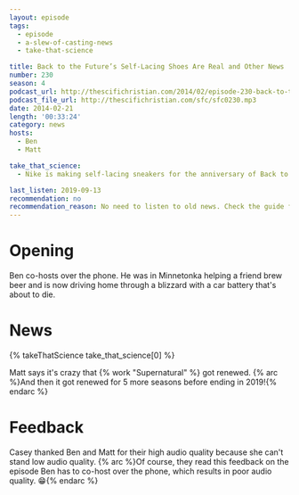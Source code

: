 ```yaml
---
layout: episode
tags:
  - episode
  - a-slew-of-casting-news
  - take-that-science

title: Back to the Future’s Self-Lacing Shoes Are Real and Other News
number: 230
season: 4
podcast_url: http://thescifichristian.com/2014/02/episode-230-back-to-the-futures-self-lacing-shoes-are-real-and-other-news/
podcast_file_url: http://thescifichristian.com/sfc/sfc0230.mp3
date: 2014-02-21
length: '00:33:24'
category: news
hosts:
  - Ben
  - Matt

take_that_science:
  - Nike is making self-lacing sneakers for the anniversary of Back to the Future 2

last_listen: 2019-09-13
recommendation: no
recommendation_reason: No need to listen to old news. Check the guide for what's interesting in hindsight.
---
```

# Opening
Ben co-hosts over the phone. He was in Minnetonka helping a friend brew beer and is now driving home through a blizzard with a car battery that's about to die. 



# News
{% takeThatScience take_that_science[0] %}

Matt says it's crazy that {% work "Supernatural" %} got renewed. 
{% arc %}And then it got renewed for 5 more seasons before ending in 2019!{% endarc %} 



# Feedback
Casey thanked Ben and Matt for their high audio quality because she can't stand low audio quality. {% arc %}Of course, they read this feedback on the episode Ben has to co-host over the phone, which results in poor audio quality. 😁{% endarc %}